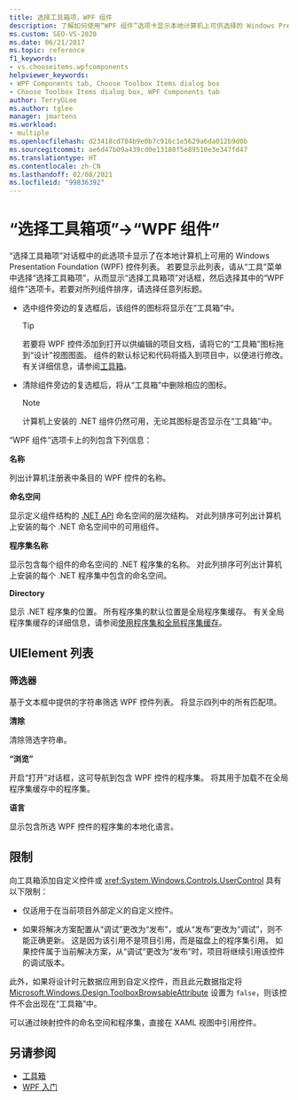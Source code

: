 ```yaml
---
title: 选择工具箱项，WPF 组件
description: 了解如何使用“WPF 组件”选项卡显示本地计算机上可供选择的 Windows Presentation Foundation 控件。
ms.custom: SEO-VS-2020
ms.date: 06/21/2017
ms.topic: reference
f1_keywords:
- vs.chooseitems.wpfcomponents
helpviewer_keywords:
- WPF Components tab, Choose Toolbox Items dialog box
- Choose Toolbox Items dialog box, WPF Components tab
author: TerryGLee
ms.author: tglee
manager: jmartens
ms.workload:
- multiple
ms.openlocfilehash: d23418cd784b9e0b7c916c1e5629a6da012b9d0b
ms.sourcegitcommit: ae6d47b09a439cd0e13180f5e89510e3e347fd47
ms.translationtype: HT
ms.contentlocale: zh-CN
ms.lasthandoff: 02/08/2021
ms.locfileid: "99836392"
---
```

# <a name="choose-toolbox-items-wpf-components"></a>“选择工具箱项”->“WPF 组件”

“选择工具箱项”对话框中的此选项卡显示了在本地计算机上可用的 Windows Presentation Foundation (WPF) 控件列表。 若要显示此列表，请从“工具”菜单中选择“选择工具箱项”，从而显示“选择工具箱项”对话框，然后选择其中的“WPF 组件”选项卡。若要对所列组件排序，请选择任意列标题。

- 选中组件旁边的复选框后，该组件的图标将显示在“工具箱”中。

    > [!TIP]
    > 若要将 WPF 控件添加到打开以供编辑的项目文档，请将它的“工具箱”图标拖到“设计”视图图面。 组件的默认标记和代码将插入到项目中，以便进行修改。 有关详细信息，请参阅[工具箱](../../ide/reference/toolbox.md)。

- 清除组件旁边的复选框后，将从“工具箱”中删除相应的图标。

    > [!NOTE]
    > 计算机上安装的 .NET 组件仍然可用，无论其图标是否显示在“工具箱”中。

“WPF 组件”选项卡上的列包含下列信息：

**名称**

列出计算机注册表中条目的 WPF 控件的名称。

**命名空间**

显示定义组件结构的 [.NET API](/dotnet/api/?view=netframework-4.7&preserve-view=true) 命名空间的层次结构。 对此列排序可列出计算机上安装的每个 .NET 命名空间中的可用组件。

**程序集名称**

显示包含每个组件的命名空间的 .NET 程序集的名称。 对此列排序可列出计算机上安装的每个 .NET 程序集中包含的命名空间。

**Directory**

显示 .NET 程序集的位置。 所有程序集的默认位置是全局程序集缓存。 有关全局程序集缓存的详细信息，请参阅[使用程序集和全局程序集缓存](/dotnet/framework/app-domains/working-with-assemblies-and-the-gac)。

## <a name="uielement-list"></a>UIElement 列表

### <a name="filter"></a>筛选器

基于文本框中提供的字符串筛选 WPF 控件列表。 将显示四列中的所有匹配项。

**清除**

清除筛选字符串。

**“浏览”**

开启“打开”对话框，这可导航到包含 WPF 控件的程序集。 将其用于加载不在全局程序集缓存中的程序集。

**语言**

显示包含所选 WPF 控件的程序集的本地化语言。

## <a name="limitations"></a>限制

向工具箱添加自定义控件或 <xref:System.Windows.Controls.UserControl> 具有以下限制：

- 仅适用于在当前项目外部定义的自定义控件。

- 如果将解决方案配置从“调试”更改为“发布”，或从“发布”更改为“调试”，则不能正确更新。 这是因为该引用不是项目引用，而是磁盘上的程序集引用。 如果控件属于当前解决方案，从“调试”更改为“发布”时，项目将继续引用该控件的调试版本。

此外，如果将设计时元数据应用到自定义控件，而且此元数据指定将 [Microsoft.Windows.Design.ToolboxBrowsableAttribute](/previous-versions/visualstudio/visual-studio-2010/bb547991(v=vs.100)) 设置为 `false`，则该控件不会出现在“工具箱”中。

可以通过映射控件的命名空间和程序集，直接在 XAML 视图中引用控件。

## <a name="see-also"></a>另请参阅

- [工具箱](../../ide/reference/toolbox.md)
- [WPF 入门](../../designers/getting-started-with-wpf.md)
